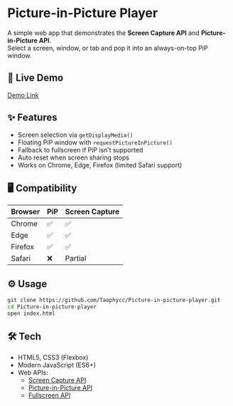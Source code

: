 # Picture-in-Picture Player

A simple web app that demonstrates the **Screen Capture API** and **Picture-in-Picture API**.  
Select a screen, window, or tab and pop it into an always-on-top PiP window.  

## 🚀 Live Demo
[Demo Link](https://pip-player.vercel.app/)

## ✨ Features
- Screen selection via `getDisplayMedia()`
- Floating PiP window with `requestPictureInPicture()`
- Fallback to fullscreen if PiP isn’t supported
- Auto reset when screen sharing stops
- Works on Chrome, Edge, Firefox (limited Safari support)

## 🖥️ Compatibility
| Browser | PiP | Screen Capture |
|---------|-----|----------------|
| Chrome  | ✅  | ✅ |
| Edge    | ✅  | ✅ |
| Firefox | ✅  | ✅ |
| Safari  | ❌  | Partial |

## ⚙️ Usage
```bash
git clone https://github.com/Taophycc/Picture-in-picture-player.git
cd Picture-in-picture-player
open index.html
```

## 🛠️ Tech
*   HTML5, CSS3 (Flexbox)
*   Modern JavaScript (ES6+)
*   Web APIs:
    *   [Screen Capture API](https://developer.mozilla.org/en-US/docs/Web/API/Screen_Capture_API)
    *   [Picture-in-Picture API](https://developer.mozilla.org/en-US/docs/Web/API/Picture-in-Picture_API)
    *   [Fullscreen API](https://developer.mozilla.org/en-US/docs/Web/API/Fullscreen_API)
